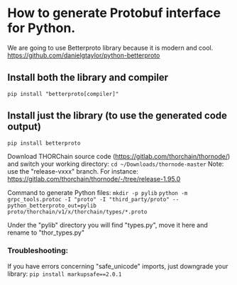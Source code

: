 # How to generate Protobuf interface for Python.
We are going to use Betterproto library because it is modern and cool.
https://github.com/danielgtaylor/python-betterproto

## Install both the library and compiler
`pip install "betterproto[compiler]"`

## Install just the library (to use the generated code output)
`pip install betterproto`

Download THORChain source code (https://gitlab.com/thorchain/thornode/) and switch your working directory:
`cd ~/Downloads/thornode-master`
Note: use the "release-vxxx" branch. For instance: https://gitlab.com/thorchain/thornode/-/tree/release-1.95.0

Command to generate Python files:
`mkdir -p pylib`
`python -m grpc_tools.protoc -I "proto" -I "third_party/proto" --python_betterproto_out=pylib proto/thorchain/v1/x/thorchain/types/*.proto`

Under the "pylib" directory you will find "types.py", move it here and rename to "thor_types.py" 

### Troubleshooting:
If you have errors concerning "safe_unicode" imports, just downgrade your library:
`pip install markupsafe==2.0.1`

